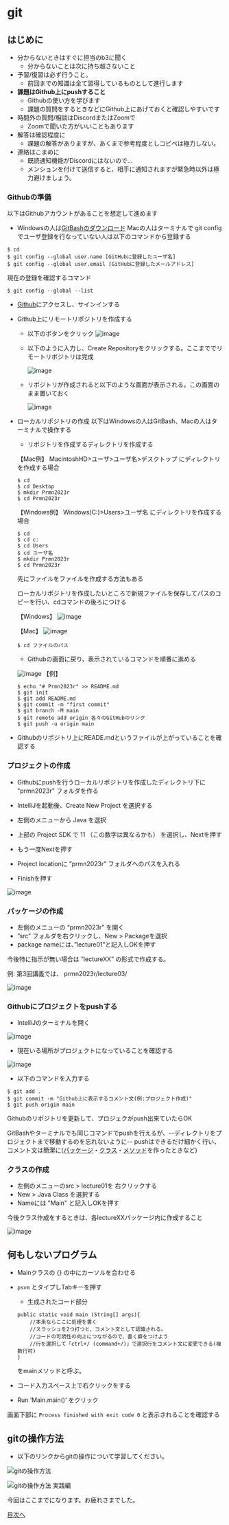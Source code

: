 # git

## はじめに

- 分からないときはすぐに担当のb3に聞く
  - 分からないことは次に持ち越さないこと
- 予習/復習は必ず行うこと。
  - 前回までの知識は全て習得しているものとして進行します
- **課題はGithub上にpushすること**
  - Githubの使い方を学びます
  - 課題の質問をするときなどにGithub上にあげておくと確認しやすいです
- 時間外の質問/相談はDiscordまたはZoomで  
  - Zoomで聞いた方がいいこともあります
- 解答は確認程度に
  - 課題の解答がありますが、あくまで参考程度としコピペは極力しない。
- 連絡はこまめに
  - 既読通知機能がDiscordにはないので...
  - メンションを付けて送信すると、相手に通知されますが緊急時以外は極力避けましょう。

### Githubの準備
以下はGithubアカウントがあることを想定して進めます
- Windowsの人は[GitBashのダウンロード](https://gitforwindows.org/)
Macの人はターミナルで git config でユーザ登録を行なっていない人は以下のコマンドから登録する
```
$ cd
$ git config --global user.name [GitHubに登録したユーザ名]
$ git config --global user.email [GitHubに登録したメールアドレス]
```
現在の登録を確認するコマンド
```
$ git config --global --list
```

- [Github](https://github.co.jp/)にアクセスし、サインインする
- Github上にリモートリポジトリを作成する
  - 以下のボタンをクリック
  	![image]()

  - 以下のように入力し、Create Repositoryをクリックする。ここまででリモートリポジトリは完成
  
	![image](https://user-images.githubusercontent.com/85465441/198837843-bdda13dc-eea0-480d-a158-0137176665b9.png)

  - リポジトリが作成されると以下のような画面が表示される。この画面のまま置いておく
  
	![image](https://user-images.githubusercontent.com/85465441/198196394-a332b98a-2c7a-4d8c-ac4d-f7792d9bb6b5.png)

- ローカルリポジトリの作成
以下はWindowsの人はGitBash、Macの人はターミナルで操作する
  - リポジトリを作成するディレクトリを作成する
  
  【Mac例】 MacintoshHD>ユーザ>ユーザ名>デスクトップ にディレクトリを作成する場合
  ```
  $ cd
  $ cd Desktop
  $ mkdir Prmn2023r
  $ cd Prmn2023r
  ```
  
  【Windows例】 Windows(C:)>Users>ユーザ名 にディレクトリを作成する場合
  ```
  $ cd
  $ cd c:
  $ cd Users
  $ cd ユーザ名
  $ mkdir Prmn2023r
  $ cd Prmn2023r
  ````
  
  先にファイルをファイルを作成する方法もある
  
  ローカルリポジトリを作成したいところで新規ファイルを保存してパスのコピーを行い、cdコマンドの後ろにつける
  
	【Windows】 
	![image](https://user-images.githubusercontent.com/85465441/198379464-4e54be20-1bec-4619-abbf-825b1b450152.png)

	【Mac】
	![image](https://user-images.githubusercontent.com/85465441/198379592-a4fcfaaa-351b-4e4e-b6f4-f5d12d8aed14.png)
 
  ```
  $ cd ファイルのパス
  ```
  
  
  

  - Githubの画面に戻り、表示されているコマンドを順番に進める
  
  ![image](https://user-images.githubusercontent.com/85465441/198198525-d11bcbef-9710-4d7d-a65b-f540c87aa9a5.png)
  【例】
  
  ```
  $ echo "# Prmn2023r" >> README.md
  $ git init
  $ git add README.md
  $ git commit -m "first commit"
  $ git branch -M main
  $ git remote add origin 各々のGitHubのリンク
  $ git push -u origin main
  ```
- Githubのリポジトリ上にREADE.mdというファイルが上がっていることを確認する

### プロジェクトの作成
- Githubにpushを行うローカルリポジトリを作成したディレクトリ下に ”prmn2023r” フォルダを作る


- IntelliJを起動後、Create New Project を選択する
- 左側のメニューから Java を選択
- 上部の Project SDK で 11 （この数字は異なるかも） を選択し、Nextを押す
- もう一度Nextを押す
- Project locationに ”prmn2023r” フォルダへのパスを入れる
- Finishを押す

![image](https://user-images.githubusercontent.com/85465441/197342066-9804f7bb-5231-478d-8bb0-3844b0614481.png)

### パッケージの作成

- 左側のメニューの “prmn2023r” を開く
- ”src” フォルダを右クリックし、New > Packageを選択
- package nameには、”lecture01”と記入しOKを押す

今後特に指示が無い場合は ”lectureXX” の形式で作成する。

例: 第3回講義では、 prmn2023r/lecture03/

![image](https://user-images.githubusercontent.com/85465441/198200330-18ced012-4f97-4718-b2b9-4b20a36f1e9a.png)

### Githubにプロジェクトをpushする

- IntelliJのターミナルを開く

![image](https://user-images.githubusercontent.com/85465441/198525531-5e61a929-75da-40c4-bdc8-24b7b7523d0d.png)

- 現在いる場所がプロジェクトになっていることを確認する

![image](https://user-images.githubusercontent.com/85465441/198528268-70986441-812b-4a24-b6f6-f5d30be65c8e.png)

- 以下のコマンドを入力する
```
$ git add .
$ git commit -m "Github上に表示するコメント文(例:プロジェクト作成)"
$ git push origin main
```

Githubのリポジトリを更新して、プロジェクがpush出来ていたらOK

GitBashやターミナルでも同じコマンドでpushを行えるが、--ディレクトリをプロジェクトまで移動するのを忘れないように--
pushはできるだけ細かく行い、コメント文は簡潔に([パッケージ](https://github.com/fujiitomoko/ProjectMember2022Document/edit/main/Lecture/Lecture1.md#パッケージ)・[クラス](https://github.com/fujiitomoko/ProjectMember2022Document/edit/main/Lecture/Lecture1.md#クラス)・[メソッド](https://github.com/fujiitomoko/ProjectMember2022Document/edit/main/Lecture/Lecture1.md#メソッド)を作ったときなど)



### クラスの作成

- 左側のメニューのsrc > lecture01を 右クリックする
- New > Java Class を選択する
- Nameには "Main" と記入しOKを押す

今後クラス作成をするときは、各lectureXXパッケージ内に作成すること

![image](https://user-images.githubusercontent.com/85465441/197342085-f66a8e15-0e1c-4740-9587-8f7ab9c17a33.png)

## 何もしないプログラム

- Mainクラスの {} の中にカーソルを合わせる
- `psvm` とタイプしTabキーを押す
  - 生成されたコード部分
  ```
  public static void main (String[] args){
	  //本来ならここに処理を書く
	  //スラッシュを2つ打つと、コメント文として認識される。
	  //コードの可読性の向上につながるので、書く癖をつけよう
	  //行を選択して「ctrl+/ (command+/)」で選択行をコメント文に変更できる(複数行可)
  }
  ```
  をmainメソッドと呼ぶ。

- コード入力スペース上で右クリックをする
- Run ‘Main.main()’ をクリック

画面下部に `Process finished with exit code 0` と表示されることを確認する


## gitの操作方法
- 以下のリンクからgitの操作について学習してください。

![gitの操作方法](https://freezing-botany-749.notion.site/git-78e71b8b562343d885b6d1e158ffa9a0?pvs=4)


![gitの操作方法 実践編](https://freezing-botany-749.notion.site/1-d969a1a418aa49eca786dde3d2c29750?pvs=4)



今回はここまでになります。お疲れさまでした。

[目次へ](../README.md)
